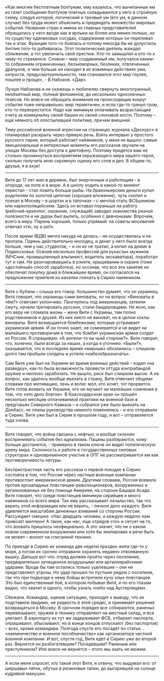 «Как многим бесплатным болтунам, ему казалось, что вычитанные им из газет сообщения болтунов платных складываются у него в стройную схему, следуя которой, логический и трезвый ум (его ум, в данном случае) без труда может объяснить и предвидеть множество мировых событий. Названия стран и имена их главных представителей обращались у него вроде как в ярлыки на более или менее полных, но по существу одинаковых сосудах, содержание которых он переливал так и этак. Франция того-то боялась и потому никогда бы не допустила. Англия того-то добивалась. Этот политический деятель жаждал сближения, а тот увеличить свой престиж. Кто-то замышлял и кто-то к чему-то стремился. Словом – мир создаваемый им, получался каким-то собранием ограниченных, безъюморных, безликих, отвлеченных драчунов, и чем больше он находил в их взаимных действиях ума, хитрости, предусмотрительности, тем становился этот мир глупее, пошлее и проще», - В.Набоков. «Дар».

Лучше Набокова и не скажешь о любителях свернуть многогранный, необъятный мир, полный феноменов, до нескольких однозначных тезисов. Но вовсе не обращать внимания на происходящие вокруг события тоже неправильно: мир герметичен, и если где-то грянул гром, кто-то перекрестится. Надо как минимум оплачивать возрастающие счета за коммуналку своей башни из своей слоновой кости. Поэтому – еще немного об опостылевшей политике, причем внешней.

Тему российской военной агрессии на страницах журнала «Дискурс» я планировал раскрыть через прямую речь. Взять интервью у простого русского парня, который работает наёмником, у меня не вышло: самые эмоциональные и интересные моменты его рассказов звучали на улицах Москвы без доступа к диктофону. Поэтому придется вам не столько проникнуться восприятием окружающего мира нашего героя, сколько получить мою скромную оценку его слов и дел. В общем-то, друзья, я в ахуе! 

***

Витя до 17 лет жил в деревне, был энергичным и работящим - в огороде, на поле и в море. А в школу ходить в какой-то момент перестал – стал ловить больше рыбы. На браконьерские деньги купил родителям по золотой цепочке (хорошее вложение), чуть скопил и поехал в Москву – в шортах и в тапочках – с мечтой стать ФСБшником или наркополицейским. Здесь он вставал пораньше на работу (рабочий-археолог, охранник, служащий) заводил знакомства разной полезности и не дурак был выпить, особенно с девчонками. Впрочем, всего в меру. Парень хороший, только упрямый: на советы москвичей отвечал «тю, ну а шо!».

После армии (ВДВ) мечта никуда не делась – не осуществилась и не пропала. Парень действительно молодец, и денег у него было всегда больше, чем у нас,студентов, – и он их не тратил, а копил на домик в Подмосковье. Освоив несколько профессий для рукастых мужиков (МЧСник, промышленный альпинист, водитель экскаватора), поработал тут и там. Не разочаровавшись в рэкете, крышевании и охране (тоже «достойный» способ заработка), но осознав, что все эти занятия не обеспечат покупку дома в ближайшее время, он согласился на предложение приятеля из качалки поехать в Сирию наемником.

***

Витя с Кубани – слыша его говор, большинство думает, что он украинец. Витя говорит, что украинцы сами виноваты, но на вопрос «Виноваты в чём?» отвечает уклончиво. Прогнулись под американцев, затеяли смуту, начали третировать русских, стали бандеровцами. Не ясно, как его веру не сломала жизнь – жена Вити с Украины, там полно родственников и друзей. Из них никто не виноват, но в целом хохлы виноваты. Витя возмущается бомбежками, которые устраивает украинская армия. И он точно знает, не сомневается и не видит ни малейшего противоречия в том, что бомбит украинская армия солдат из России. Я спрашиваю: «А жители-то на чьей стороне?». Витя говорит, что, конечно, были всегда за наших, а когда я уточняю: «Были?», оказывается, что в последнее время «мирные» обозлились – слишком долго там пробыли солдаты и успели «набезобразничать».

Сам Витя уже был на Украине во время военных действий – ездил «на разведку», как-то была возможность провести оттуда контрабандой оружие и неплохо заработать. Не вышло, риск был слишком высок. А на вопрос, как удалось вообще въехать в страну, Витя отвечает общими словами про мотивацию, лень и волю: мол, кто хочет, тот прорвется. Витя готов воевать на Украине, его не мучают ни малейшие сомнения в том, что «это дело благое». В Краснодарском крае он прошёл несколько месяцев оплачиваемой практики на военной базе в предгорьях Северного Кавказа – и собрался уже было выехать на Донбасс, но планы руководства немного поменялись – и его отправили в Сирию. Витя уже был в Сирии в прошлом году, и вот – отправляется туда снова.

***

Витя говорит, что война связана с нефтью, и вообще склонен воспринимать события без идеализма. Пацаны разбираются, кому больше достанется, - примерно в таком ключе он видит политическую арену мира. Склонность к работе в государственных силовых структурах и одновременное участие в ОПГ не рассматривается им как противоречивость натуры.

Беспристрастная часть его рассказа о первой поездке в Сирию состояла в том, что Россия через частные военные компании противостоит американской армии. Другими словами, Россия воевала против прозападных повстанцев-революционеров, вооруженных и организованных не без помощи Америки, на стороне Башара Асада. Витя говорит, что среди повстанцев минимум сирийцев и много наемников со всего мира. Так ему рассказывает начальство, так что верить этой информации или не верить, - личное дело каждого. Витя удивляется масштабам денежных вливаний со стороны России. Рассуждает смешно: «Нас двадцать человек, и каждую неделю нам привозят миллион! А таких, как нас, еще отрядов сто» и сетует на то, что воевать пришлось неофициально. А это значит, что ни о каком новом современном вооружении или хотя бы экипировке и речи быть не может – воюют на списанной технике.

По приезде в Сирию их команда две недели праздно жила где-то у моря, а потом их срочно отправили охранять недавно отвоеванную вышку. Дальше вот что: отряд должен пройти через поселение, предварительно зачищенное воздушными или артиллерийскими ударами. Вроде бы там остались только уцелевшие – они не представляют угрозы. Но удар прошел по пустыне рядом с поселком, так что при подъезде к нему бойцы встретили кучу злых повстанцев. Это был единственный бой, в котором побывал Витя, и по его глазам видно, что хватит и одного, чтобы узнать «небо над Аустерлицем».

Сбежали. Командир, оценив ситуацию, приходит к выводу, что их подставили (видимо, не редкость в этой среде), и принимает решение возвращаться в Москву. В срочном порядке все собираются, раненых перевязывают, оружие и технику отправляют на местный склад, и все улетают. В аэропорту их тут же задерживает ФСБ, отбирает паспорта, опрашивают, обыскивают, но в конце концов отпускают (без паспортов) – всех, кроме командира. Полгода спустя его посадят по статье… «наемничество и военное пособничество» как организатора частной военной компании. И вот, спустя год, Витя едет в Сирию уже во второй раз. Вернется он разбогатевшим? Поседевшим? Раненым или преступником? Или вовсе не вернется – этого мы знать не можем.

***

А если меня спросят, кто такой этот Витя, я отвечу, что выдумал его: от шершавых пяток, обутых в резиновые тапки, до выгоревшей на солнце кудрявой макушки.

